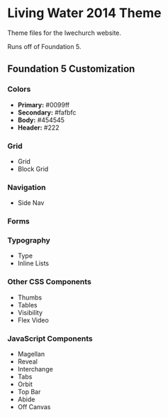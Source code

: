 Living Water 2014 Theme
==================

Theme files for the lwechurch website.

Runs off of Foundation 5.

## Foundation 5 Customization

### Colors
* **Primary:** #0099ff
* **Secondary:** #fafbfc
* **Body:** #454545
* **Header:** #222

### Grid
* Grid
* Block Grid

### Navigation
* Side Nav

### Forms

### Typography
* Type
* Inline Lists

### Other CSS Components
* Thumbs
* Tables
* Visibility
* Flex Video

### JavaScript Components
* Magellan
* Reveal
* Interchange
* Tabs
* Orbit
* Top Bar
* Abide
* Off Canvas
